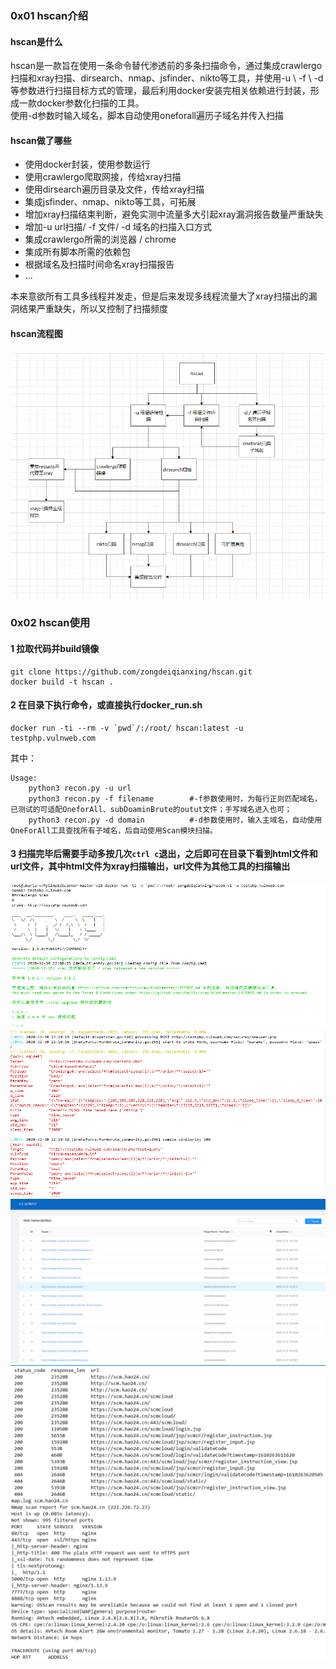 
### 0x01 hscan介绍
#### hscan是什么
hscan是一款旨在使用一条命令替代渗透前的多条扫描命令，通过集成crawlergo扫描和xray扫描、dirsearch、nmap、jsfinder、nikto等工具，并使用-u \ -f  \ -d 等参数进行扫描目标方式的管理，最后利用docker安装完相关依赖进行封装，形成一款docker参数化扫描的工具。  
使用-d参数时输入域名，脚本自动使用oneforall遍历子域名并传入扫描

#### hscan做了哪些
 - 使用docker封装，使用参数运行
 - 使用crawlergo爬取网接，传给xray扫描
 - 使用dirsearch遍历目录及文件，传给xray扫描
 - 集成jsfinder、nmap、nikto等工具，可拓展
 - 增加xray扫描结束判断，避免实测中流量多大引起xray漏洞报告数量严重缺失
 - 增加-u url扫描/ -f 文件/ -d 域名的扫描入口方式
 - 集成crawlergo所需的浏览器 / chrome
 - 集成所有脚本所需的依赖包
 - 根据域名及扫描时间命名xray扫描报告
 - ...
 
 本来意欲所有工具多线程并发走，但是后来发现多线程流量大了xray扫描出的漏洞结果严重缺失，所以又控制了扫描频度
 
#### hscan流程图
![image](img/11.png)

### 0x02 hscan使用

#### 1 拉取代码并build镜像
```
git clone https://github.com/zongdeiqianxing/hscan.git
docker build -t hscan .
```
#### 2 在目录下执行命令，或直接执行docker_run.sh
```
docker run -ti --rm -v `pwd`/:/root/ hscan:latest -u testphp.vulnweb.com
```
其中：
```
Usage:
    python3 recon.py -u url 
    python3 recon.py -f filename        #-f参数使用时，为每行正则匹配域名，已测试的可适配OneforAll、subDoaminBrute的outut文件；手写域名进入也可；
    python3 recon.py -d domain          #-d参数使用时，输入主域名，自动使用OneForAll工具查找所有子域名，后自动使用Scan模块扫描。
```

#### 3 扫描完毕后需要手动多按几次`ctrl c`退出，之后即可在目录下看到html文件和url文件，其中html文件为xray扫描输出，url文件为其他工具的扫描输出
![image](img/22.png)
![image](img/33.png)
![image](img/44.png)
![image](img/55.png)



